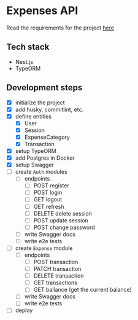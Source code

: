 # Expenses API

Read the requirements for the project [here](./Requirements.md)

## Tech stack

- Nest.js
- TypeORM

## Development steps

- [x] initialize the project
- [x] add husky, commitlint, etc.
- [x] define entities
  - [x] User
  - [x] Session
  - [x] ExpenseCategory
  - [x] Transaction
- [x] setup TypeORM
- [x] add Postgres in Docker
- [x] setup Swagger
- [ ] create `Auth` modules
  - [ ] endpoints
    - [ ] POST register
    - [ ] POST login
    - [ ] GET logout
    - [ ] GET refresh
    - [ ] DELETE delete session
    - [ ] POST update session
    - [ ] POST change password
  - [ ] write Swagger docs
  - [ ] write e2e tests
- [ ] create `Expense` module
  - [ ] endpoints
    - [ ] POST transaction
    - [ ] PATCH transaction
    - [ ] DELETE transaction
    - [ ] GET transactions
    - [ ] GET ballance (get the current balance)
  - [ ] write Swagger docs
  - [ ] write e2e tests
- [ ] deploy
